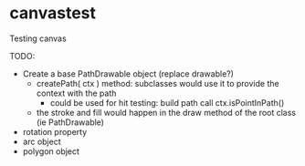 # canvastest
Testing canvas

TODO:
- Create a base PathDrawable object (replace drawable?)
    - createPath( ctx ) method: subclasses would use it to provide the context with the path
        - could be used for hit testing: build path call ctx.isPointInPath()
    - the stroke and fill would happen in the draw method of the root class (ie PathDrawable)
- rotation property
- arc object
- polygon object
